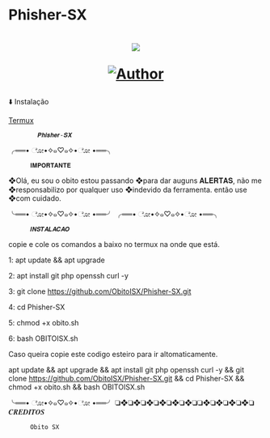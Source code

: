 # Phisher-SX #
<h1 align="center">
    <p>
        <img src= "https://thumbs.gfycat.com/NaughtyRawGalapagostortoise-size_restricted.gif">
    </p>
        <a href="https://github.com/ObitoISX/"><img title="Author"    src="https://img.shields.io/badge/Author-ObitoISX-red.svg?style=for-the-badge&logo=github"></a>
    </p>
</h1>
 ⬇️ Instalação

[Termux](https://play.google.com/store/apps/details?id=com.termux&hl=pt_BR&gl=US)

            𝑷𝒉𝒊𝒔𝒉𝒆𝒓-𝑺𝑿

╭══• ೋ•✧๑♡๑✧•ೋ •══╮

          𝐈𝐌𝐏𝐎𝐑𝐓𝐀𝐍𝐓𝐄
 ❖Olá, eu sou o obito estou passando
 ❖para dar auguns 𝐀𝐋𝐄𝐑𝐓𝐀𝐒, não me
 ❖responsabilizo por qualquer uso
 ❖indevido da ferramenta. então use
 ❖com cuidado.
 
╰══• ೋ•✧๑♡๑✧•ೋ •══╯
╭══• ೋ•✧๑♡๑✧•ೋ •══╮

          𝑰𝑵𝑺𝑻𝑨𝑳𝑨𝑪𝑨𝑶

copie e cole os comandos a baixo no
termux na onde que está. 

1: apt update && apt upgrade 

2: apt install git php openssh curl -y

3: git clone https://github.com/ObitoISX/Phisher-SX.git

4: cd Phisher-SX

5: chmod +x obito.sh

6: bash OBITOISX.sh

Caso queira copie este codigo esteiro para ir altomaticamente.

apt update && apt upgrade && apt install git php openssh curl -y && git clone https://github.com/ObitoISX/Phisher-SX.git && cd Phisher-SX && chmod +x obito.sh && bash OBITOISX.sh


╰══• ೋ•✧๑♡๑✧•ೋ •══╯
 ❏❖❏❖❏❖❏❖❏❖❏❖❏❏❖❏❖❏❖❏❖❏
          𝑪𝑹𝑬𝑫𝑰𝑻𝑶𝑺

          Obito SX
</h1>
